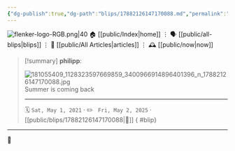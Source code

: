 ```yaml
---
{"dg-publish":true,"dg-path":"blips/17882126147170088.md","permalink":"/blips/17882126147170088/","title":"philipp on instagram @ 2021-05-01"}
---
```



<div class="transclusion internal-embed is-loaded"><div class="markdown-embed">




![flenker-logo-RGB.png|40](/img/user/attachments/flenker-logo-RGB.png)
🏠 [[public/Index\|home]]  ⋮ 🗣️ [[public/all-blips\|blips]] ⋮  📝 [[public/All Articles\|articles]]  ⋮ 🕰️ [[public/now\|now]]


</div></div>


> [!summary] **philipp**:
>
> ![181055409_1128323597669859_3400966914896401396_n_17882126147170088.jpg](/img/user/attachments/181055409_1128323597669859_3400966914896401396_n_17882126147170088.jpg)
> Summer is coming back
> - - -
>
> 🗓️ <code>Sat, May 1, 2021</code>  · ✏️ <code> Fri, May 2, 2025</code>  · [[public/blips/17882126147170088\|🔗]]
{ #blip}


- - -

 👾
